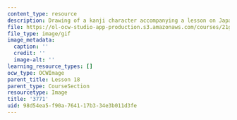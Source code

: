 ```yaml
---
content_type: resource
description: Drawing of a kanji character accompanying a lesson on Japanese.
file: https://ol-ocw-studio-app-production.s3.amazonaws.com/courses/21g-504-japanese-iv-spring-2009/98d54ea5f90a764117b334e3b011d3fe_3771.gif
file_type: image/gif
image_metadata:
  caption: ''
  credit: ''
  image-alt: ''
learning_resource_types: []
ocw_type: OCWImage
parent_title: Lesson 18
parent_type: CourseSection
resourcetype: Image
title: '3771'
uid: 98d54ea5-f90a-7641-17b3-34e3b011d3fe
---
```

